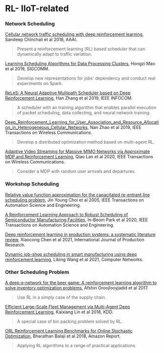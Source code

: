 # RL- IIoT-related

### Network Scheduling

[Cellular network traffic scheduling with deep reinforcement learning](https://dl.acm.org/doi/10.5555/3504035.3504129), Sandeep Chinchali et al 2018, AAAI.

> Present a reinforcement learning (RL) based scheduler that can dynamically
> adapt to traffic variation.

[Learning Scheduling Algorithms for Data Processing Clusters](https://arxiv.org/abs/1810.01963), Hongzi Mao et al 2019, SIGCOMM.

> Develop new representations for jobs' dependency and conduct real experiments on Spark.

[ReLeS: A Neural Adaptive Multipath Scheduler based on Deep Reinforcement Learning](https://dl.acm.org/doi/abs/10.1109/INFOCOM.2019.8737649), Han Zhang et al 2019, IEEE INFOCOM.

> A scheduler with an training algorithm that enables parallel execution of packet scheduling, data collecting, and neural network training.

[Deep_Reinforcement_Learning_for_User_Association_and_Resource_Allocation_in_Heterogeneous_Cellular_Networks](https://ieeexplore.ieee.org/document/8796358), Nan Zhao et al 2019, IEEE Transactions on Wireless Communications.

> Develop a distributed optimization method based on multi-agent RL.

[Adaptive Video Streaming for Massive MIMO Networks via Approximate MDP and Reinforcement Learning](https://ieeexplore.ieee.org/document/9103310), Qiao Lan et al 2020, IEEE Transactions on Wireless Communications.

>Consider a MDP with random user arrivals and departures.

### Workshop Scheduling

[Relative value function approximation for the capacitated re-entrant line scheduling problem](https://ieeexplore.ieee.org/abstract/document/1458721), Jin Young Choi et al 2005, IEEE Transactions on Automation Science and Engineering.

[A Reinforcement Learning Approach to Robust Scheduling of Semiconductor Manufacturing Facilities](https://ieeexplore.ieee.org/document/8946870), In-Beom Park et al 2020, IEEE Transactions on Automation Science and Engineering.

[Deep reinforcement learning in production systems: a systematic literature review](https://arxiv.org/abs/2109.03540), Xiaocong Chen et al 2021, International Journal of Production Research.

[Dynamic job-shop scheduling in smart manufacturing using deep reinforcement learning](https://www.sciencedirect.com/science/article/abs/pii/S1389128621001031), Libing Wang et al 2021, Computer Networks.

### Other Scheduling Problem

[A deep q-network for the beer game: A reinforcement learning algorithm to solve inventory optimization problems](https://arxiv.org/abs/1708.05924), Afshin Oroojlooyjadid et al 2017.

> Use RL in a simply case of the supply chain.

[Efficient Large-Scale Fleet Management via Multi-Agent Deep Reinforcement Learning](https://dl.acm.org/doi/10.1145/3219819.3219993), Kaixiang Lin et al 2018, KDD.

> A special case of bin packing problem solved by RL.

[ORL Reinforcement Learning Benchmarks for Online Stochastic Optimization](https://arxiv.org/abs/1911.10641v2), Bharathan Balaji et al 2018, Amazon Report.

>Applying RL algorithms to a range of practical applications.
